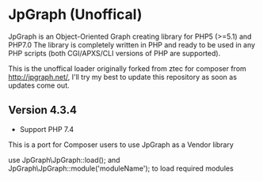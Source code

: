 # JpGraph (Unoffical)

JpGraph is an Object-Oriented Graph creating library for PHP5 (>=5.1) and PHP7.0 The library is completely written in PHP and ready to be used in any PHP scripts (both CGI/APXS/CLI versions of PHP are supported).


This is the unoffical loader originally forked from ztec for composer from http://jpgraph.net/, I'll try my best to update this repository as soon as updates come out.


## Version 4.3.4
* Support PHP 7.4


This is a port for Composer users to use JpGraph as a Vendor library

use JpGraph\JpGraph::load(); and JpGraph\JpGraph::module('moduleName'); to load required modules

